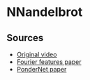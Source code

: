 # NNandelbrot

## Sources

- [Original video](https://www.youtube.com/watch?v=TkwXa7Cvfr8)
- [Fourier features paper](https://arxiv.org/abs/2006.10739)
- [PonderNet paper](https://arxiv.org/abs/2107.05407)
